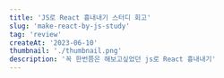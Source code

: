 ```yaml
---
title: 'JS로 React 흉내내기 스터디 회고'
slug: 'make-react-by-js-study'
tag: 'review'
createAt: '2023-06-10'
thumbnail: './thumbnail.png'
description: '꼭 한번쯤은 해보고싶었던 js로 React 흉내내기'
---
```

